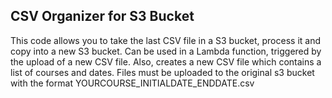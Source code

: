 ## CSV Organizer for S3 Bucket 

This code allows you to take the last CSV file in a S3 bucket, process it and copy into a new S3 bucket.
Can be used in a Lambda function, triggered by the upload of a new CSV file.
Also, creates a new CSV file which contains a list of courses and dates. Files must be uploaded to the original s3 bucket with the format YOURCOURSE_INITIALDATE_ENDDATE.csv
